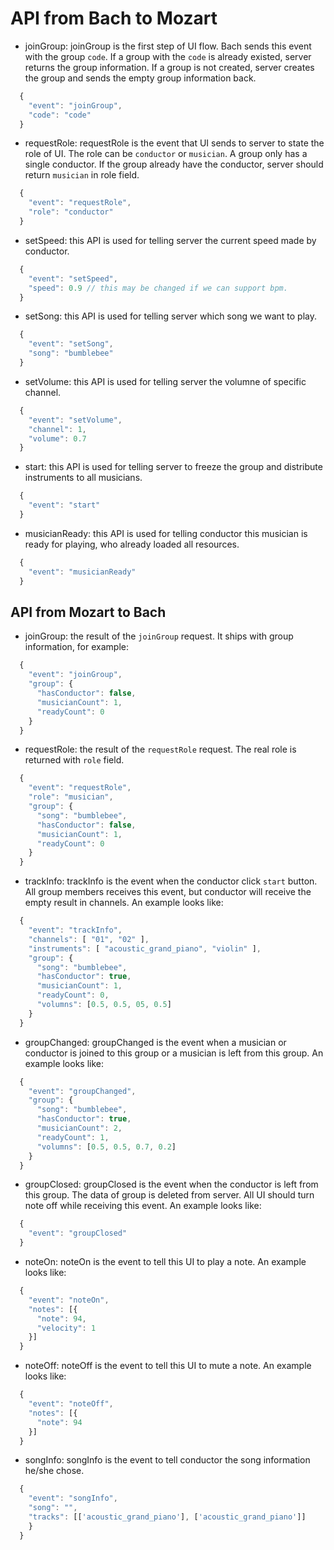 # API from Bach to Mozart

* joinGroup: joinGroup is the first step of UI flow. Bach sends this event with the group `code`. If a group with the `code` is already existed, server returns the group information. If a group is not created, server creates the group and sends the empty group information back.

``` javascript
  {
    "event": "joinGroup",
    "code": "code"
  }
```

* requestRole: requestRole is the event that UI sends to server to state the role of UI. The role can be `conductor` or `musician`. A group only has a single conductor. If the group already have the conductor, server should return `musician` in role field.

``` javascript
  {
    "event": "requestRole",
    "role": "conductor"
  }
```

* setSpeed: this API is used for telling server the current speed made by conductor.

``` javascript
  {
    "event": "setSpeed",
    "speed": 0.9 // this may be changed if we can support bpm.
  }
```

* setSong: this API is used for telling server which song we want to play.

``` javascript
  {
    "event": "setSong",
    "song": "bumblebee"
  }
```

* setVolume: this API is used for telling server the volumne of specific channel.

``` javascript
  {
    "event": "setVolume",
    "channel": 1,
    "volume": 0.7
  }
```

* start: this API is used for telling server to freeze the group and distribute instruments to all musicians.

``` javascript
  {
    "event": "start"
  }
```

* musicianReady: this API is used for telling conductor this musician is ready for playing, who already loaded all resources.

``` javascript
  {
    "event": "musicianReady"
  }
```

## API from Mozart to Bach

* joinGroup: the result of the `joinGroup` request. It ships with group information, for example:

```javascript
  {
    "event": "joinGroup",
    "group": {
      "hasConductor": false,
      "musicianCount": 1,
      "readyCount": 0
    }
  }
```

* requestRole: the result of the `requestRole` request. The real role is returned with `role` field.

```javascript
  {
    "event": "requestRole",
    "role": "musician",
    "group": {
      "song": "bumblebee",
      "hasConductor": false,
      "musicianCount": 1,
      "readyCount": 0
    }
  }
```

* trackInfo: trackInfo is the event when the conductor click `start` button. All group members receives this event, but conductor will receive the empty result in channels. An example looks like:

```javascript
  {
    "event": "trackInfo",
    "channels": [ "01", "02" ],
    "instruments": [ "acoustic_grand_piano", "violin" ],
    "group": {
      "song": "bumblebee",
      "hasConductor": true,
      "musicianCount": 1,
      "readyCount": 0,
      "volumns": [0.5, 0.5, 05, 0.5]
    }
  }
```

* groupChanged: groupChanged is the event when a musician or conductor is joined to this group or a musician is left from this group. An example looks like:

```javascript
  {
    "event": "groupChanged",
    "group": {
      "song": "bumblebee",
      "hasConductor": true,
      "musicianCount": 2,
      "readyCount": 1,
      "volumns": [0.5, 0.5, 0.7, 0.2]
    }
  }
```

* groupClosed: groupClosed is the event when the conductor is left from this group. The data of group is deleted from server. All UI should turn note off while receiving this event. An example looks like:

```javascript
  {
    "event": "groupClosed"
  }
```

* noteOn: noteOn is the event to tell this UI to play a note. An example looks like:

```javascript
  {
    "event": "noteOn",
    "notes": [{
      "note": 94,
      "velocity": 1
    }]
  }
```

* noteOff: noteOff is the event to tell this UI to mute a note. An example looks like:

```javascript
  {
    "event": "noteOff",
    "notes": [{
      "note": 94
    }]
  }
```

* songInfo: songInfo is the event to tell conductor the song information he/she chose.

```javascript
  {
    "event": "songInfo",
    "song": "",
    "tracks": [['acoustic_grand_piano'], ['acoustic_grand_piano']]
    }
  }
```
